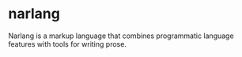 # narlang
Narlang is a markup language that combines programmatic language features with tools for writing prose.
